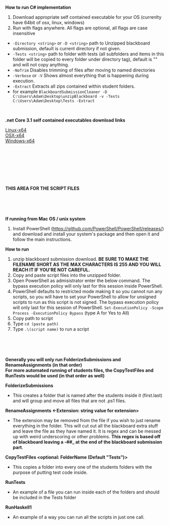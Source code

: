 **How to run C# implementation**
<br/>
1. Download appropriate self contained executable for your OS (currenlty have 64bit of osx, linux, windows)
1. Run with flags anywhere. All flags are optional, all flags are case insensitive
- `-Directory <string>` or `-D <string>` path to Unzipped blackboard submission, default is current directory if not given.
- `-Tests <string>` path to folder with tests (all subfolders and items in this folder will be copied to every folder under directory tag), default is "" and will not copy anything.
- `-NoTrim` Disables trimming of files after moving to named directories
- `-Verbose` or `-V` Shows almost everything that is happening during execution.  
- `-Extract` Extracts all zips contained within student folders.
- for example `BlackboardSubmissionCleaner -D C:\Users\Adam\Desktop\unzipBlackboard -v -Tests C:\Users\Adam\Desktop\Tests -Extract`  
<br/>

**.net Core 3.1 self contained executables download links**  

[Linux-x64](https://github.com/APossing/BlackBoard-File-Fixer/raw/master/BlackboardSubmissionCleaner/Publishes/V1.0/linux-x64/BlackboardSubmissionCleaner)  
[OSX-x64](https://github.com/APossing/BlackBoard-File-Fixer/raw/master/BlackboardSubmissionCleaner/Publishes/V1.0/osx-x64/BlackboardSubmissionCleaner)  
[Windows-x64](https://github.com/APossing/BlackBoard-File-Fixer/raw/master/BlackboardSubmissionCleaner/Publishes/V1.0/win-x64/BlackboardSubmissionCleaner.exe)  
<br/>
<br/>
<br/>
<br/>
<br/>
<br/>
<br/>  

**THIS AREA FOR THE SCRIPT FILES**  

<br/>
<br/>
<br/>  

**If running from Mac OS / unix system**  

1. Install PowerShell (https://github.com/PowerShell/PowerShell/releases/) and download and install your system's package and then open it and follow the main instructions.

**How to run**
1. unzip blackboard submission download. **BE SURE TO MAKE THE FILENAME SHORT AS THE MAX CHARACTERS IS 255 AND YOU WILL REACH IT IF YOU'RE NOT CAREFUL.**
1. Copy and paste script files into the unzipped folder.
1. Open PowerShell as admisistrator
enter the below command. The bypass execution policy will only last for this session inside PowerShell.
1. PowerShell defaults to restricted mode making it so you cannot run any scripts, so you will have to set your PowerShell to allow for unsigned scripts to run as this script is not signed. The bypass execution policy will only last for this session of PowerShell.
`Set-ExecutionPolicy -Scope Process -ExecutionPolicy Bypass` (type A for Yes to All)
1. Copy path to script
1. Type `cd (paste path)`
1. Type `.\(script name)` to run a script  
<br/>
<br/>
<br/>

**Generally you will only run FolderizeSubmissions and RenameAssignments (in that order)**  
**For more automated running of students files, the CopyTestFiles and RunTests would be used (in that order as well)**

**FolderizeSubmissions**
- This creates a folder that is named after the students inside it (first.last) and will group and move all files that are not .ps1 files.

**RenameAssignments <-Extension: string value for extension>**
- The extension may be removed from the file if you wish to just rename everything in the folder. This will cut out all the blackboard extra stuff and leave the file as they have named it. It is regex and can be messed up with weird underscoring or other problems. **This regex is based off of blackboard leaving a -##_ at the end of the blackboard submission part**.

**CopyTestFiles <optional: FolderName (Default "Tests")>**
- This copies a folder into every one of the students folders with the purpose of putting test code inside.

**RunTests**
- An example of a file you can run inside each of the folders and should be included in the Tests folder

**RunHaskell1**
- An example of a way you can run all the scripts in just one call.
